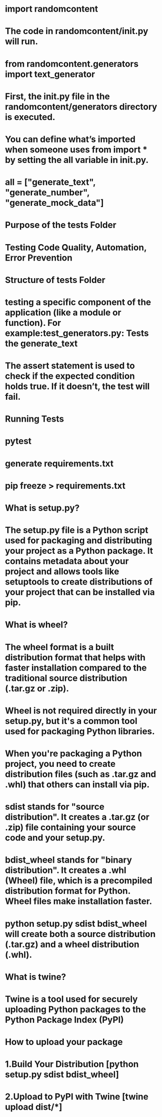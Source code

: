 # import randomcontent
# The code in randomcontent/__init__.py will run.
# from randomcontent.generators import text_generator
# First, the __init__.py file in the randomcontent/generators directory is executed.

# You can define what’s imported when someone uses from <package> import * by setting the __all__ variable in __init__.py.
# __all__ = ["generate_text", "generate_number", "generate_mock_data"]

# Purpose of the tests Folder
# Testing Code Quality, Automation, Error Prevention
# Structure of tests Folder
# testing a specific component of the application (like a module or function). For example:test_generators.py: Tests the generate_text
# The assert statement is used to check if the expected condition holds true. If it doesn’t, the test will fail.
# Running Tests
# pytest

# generate requirements.txt 
# pip freeze > requirements.txt


# What is setup.py?
# The setup.py file is a Python script used for packaging and distributing your project as a Python package. It contains metadata about your project and allows tools like setuptools to create distributions of your project that can be installed via pip.

# What is wheel?
# The wheel format is a built distribution format that helps with faster installation compared to the traditional source distribution (.tar.gz or .zip).
# Wheel is not required directly in your setup.py, but it's a common tool used for packaging Python libraries. 

# When you're packaging a Python project, you need to create distribution files (such as .tar.gz and .whl) that others can install via pip. 
# sdist stands for "source distribution". It creates a .tar.gz (or .zip) file containing your source code and your setup.py.
# bdist_wheel stands for "binary distribution". It creates a .whl (Wheel) file, which is a precompiled distribution format for Python. Wheel files make installation faster.

# python setup.py sdist bdist_wheel will create both a source distribution (.tar.gz) and a wheel distribution (.whl).

# What is twine?
# Twine is a tool used for securely uploading Python packages to the Python Package Index (PyPI)


# How to upload your package 

# 1.Build Your Distribution [python setup.py sdist bdist_wheel]
# 2.Upload to PyPI with Twine [twine upload dist/*]

